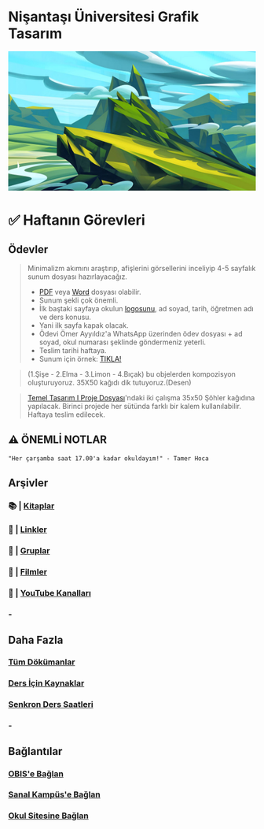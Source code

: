 # Nişantaşı Üniversitesi Grafik Tasarım

![Dağ Resmi](assets/img/mountain.jpg)
# ✅ Haftanın Görevleri

## **Ödevler**
> Minimalizm akımını araştırıp, afişlerini görsellerini inceliyip 4-5 sayfalık sunum dosyası hazırlayacağız.
> - [PDF](https://get2.adobe.com/tr/reader/download/?installer=Reader_DC_2020.013.20064_for_Mac_Intel&stype=7742&standalone=1) veya [Word](https://mail.nisantasi.edu.tr) dosyası olabilir. 
> - Sunum şekli çok önemli.
> - İlk baştaki sayfaya okulun [logosunu](assets/img/logo.png), ad soyad, tarih, öğretmen adı ve ders konusu.
> - Yani ilk sayfa kapak olacak.
> - Ödevi Ömer Ayyıldız'a WhatsApp üzerinden ödev dosyası + ad soyad, okul numarası şeklinde göndermeniz yeterli.
> - Teslim tarihi haftaya.
> - Sunum için örnek: [TIKLA!](https://drive.google.com/file/d/13SJVaum8ceEU-O2x4s35ynZVy4p9_lou/view?usp=sharing)


> (1.Şişe - 2.Elma - 3.Limon - 4.Bıçak) bu objelerden kompozisyon oluşturuyoruz. 35X50 kağıdı dik tutuyoruz.(Desen)

> [Temel Tasarım I Proje Dosyası](https://drive.google.com/file/d/1DhNOvapKd6O2Z1rF9yDw9qEKIWXPwlf6/view?usp=sharing)'ndaki iki çalışma 35x50 Şöhler kağıdına yapılacak. Birinci projede her sütünda farklı bir kalem kullanılabilir. Haftaya teslim edilecek.

## ⚠️ **ÖNEMLİ NOTLAR**
```
"Her çarşamba saat 17.00'a kadar okuldayım!" - Tamer Hoca
```

## **Arşivler**
### 📚 | [Kitaplar](archive/books.md)
### 🔗 | [Linkler](archive/links.md)
### 👥 | [Gruplar](archive/groups.md)
### 🍿 | [Filmler](archive/movies.md)
### 🎥 | [YouTube Kanalları](archive/youtubeC.md)
### -

## **Daha Fazla**
### [Tüm Dökümanlar](https://drive.google.com/drive/folders/1NMRJ80z9VtA0uERTgJDy8xhZTq26kvNU?usp=sharing)
### [Ders İçin Kaynaklar](sources/sources.md)
### [Senkron Ders Saatleri](meeting.md)
### -

## **Bağlantılar**
### [OBIS'e Bağlan](https://obis.nisantasi.edu.tr)
### [Sanal Kampüs'e Bağlan](https://sanalkampus.nisantasi.edu.tr)
### [Okul Sitesine Bağlan](http://myo.nisantasi.edu.tr)














